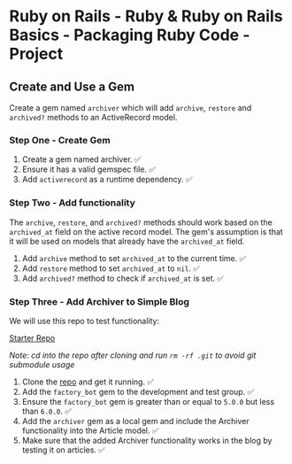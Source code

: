 # Ruby on Rails - Ruby & Ruby on Rails Basics - Packaging Ruby Code - Project

## Create and Use a Gem

Create a gem named `archiver` which will add `archive`, `restore` and `archived?` methods to an ActiveRecord model.

### Step One - Create Gem

1. Create a gem named archiver. ✅
2. Ensure it has a valid gemspec file. ✅
3. Add `activerecord` as a runtime dependency. ✅

### Step Two - Add functionality

The `archive`, `restore`, and `archived?` methods should work based on the `archived_at` field on the active record model. The gem's assumption is that it will be used on models that already have the `archived_at` field.

1. Add `archive` method to set `archived_at` to the current time. ✅
2. Add `restore` method to set `archived_at` to `nil`. ✅
3. Add `archived?` method to check if `archived_at` is set. ✅

### Step Three - Add Archiver to Simple Blog

We will use this repo to test functionality:

[Starter Repo](https://github.com/LambdaSchool/rails-mini-course-sprint1-mod4-rails-base-app)

_Note: cd into the repo after cloning and run `rm -rf .git` to avoid git submodule usage_

1. Clone the [repo](https://github.com/LambdaSchool/rails-mini-course-sprint1-mod4-rails-base-app) and get it running. ✅
2. Add the `factory_bot` gem to the development and test group. ✅
3. Ensure the `factory_bot` gem is greater than or equal to `5.0.0` but less than `6.0.0`. ✅
4. Add the `archiver` gem as a local gem and include the Archiver functionality into the Article model. ✅
5. Make sure that the added Archiver functionality works in the blog by testing it on articles. ✅
